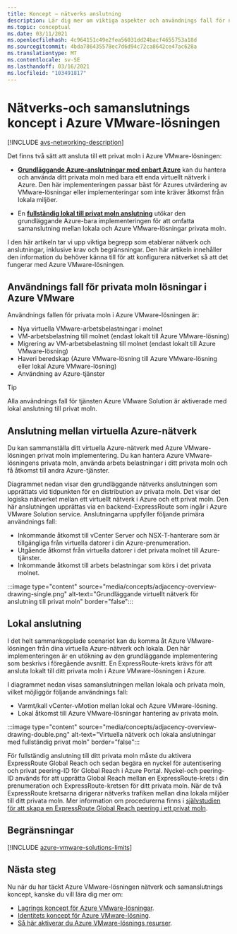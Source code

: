 ```yaml
---
title: Koncept – nätverks anslutning
description: Lär dig mer om viktiga aspekter och användnings fall för nätverk och anslutningar i Azure VMware-lösningar.
ms.topic: conceptual
ms.date: 03/11/2021
ms.openlocfilehash: 4c964151c49e2fea56031dd24bacf4655753a18d
ms.sourcegitcommit: 4bda786435578ec7d6d94c72ca8642ce47ac628a
ms.translationtype: MT
ms.contentlocale: sv-SE
ms.lasthandoff: 03/16/2021
ms.locfileid: "103491817"
---
```

# <a name="azure-vmware-solution-networking-and-interconnectivity-concepts"></a>Nätverks-och samanslutnings koncept i Azure VMware-lösningen

[!INCLUDE [avs-networking-description](includes/azure-vmware-solution-networking-description.md)]

Det finns två sätt att ansluta till ett privat moln i Azure VMware-lösningen:

- [**Grundläggande Azure-anslutningar med enbart Azure**](#azure-virtual-network-interconnectivity) kan du hantera och använda ditt privata moln med bara ett enda virtuellt nätverk i Azure. Den här implementeringen passar bäst för Azures utvärdering av VMware-lösningar eller implementeringar som inte kräver åtkomst från lokala miljöer.

- En [**fullständig lokal till privat moln anslutning**](#on-premises-interconnectivity) utökar den grundläggande Azure-bara implementeringen för att omfatta samanslutning mellan lokala och Azure VMware-lösningar privata moln.
 
I den här artikeln tar vi upp viktiga begrepp som etablerar nätverk och anslutningar, inklusive krav och begränsningar. Den här artikeln innehåller den information du behöver känna till för att konfigurera nätverket så att det fungerar med Azure VMware-lösningen.

## <a name="azure-vmware-solution-private-cloud-use-cases"></a>Användnings fall för privata moln lösningar i Azure VMware

Användnings fallen för privata moln i Azure VMware-lösningen är:
- Nya virtuella VMware-arbetsbelastningar i molnet
- VM-arbetsbelastning till molnet (endast lokalt till Azure VMware-lösning)
- Migrering av VM-arbetsbelastning till molnet (endast lokalt till Azure VMware-lösning)
- Haveri beredskap (Azure VMware-lösning till Azure VMware-lösning eller lokal Azure VMware-lösning)
- Användning av Azure-tjänster

> [!TIP]
> Alla användnings fall för tjänsten Azure VMware Solution är aktiverade med lokal anslutning till privat moln.

## <a name="azure-virtual-network-interconnectivity"></a>Anslutning mellan virtuella Azure-nätverk

Du kan sammanställa ditt virtuella Azure-nätverk med Azure VMware-lösningen privat moln implementering. Du kan hantera Azure VMware-lösningens privata moln, använda arbets belastningar i ditt privata moln och få åtkomst till andra Azure-tjänster.

Diagrammet nedan visar den grundläggande nätverks anslutningen som upprättats vid tidpunkten för en distribution av privata moln. Det visar det logiska nätverket mellan ett virtuellt nätverk i Azure och ett privat moln. Den här anslutningen upprättas via en backend-ExpressRoute som ingår i Azure VMware Solution service. Anslutningarna uppfyller följande primära användnings fall:

- Inkommande åtkomst till vCenter Server och NSX-T-hanterare som är tillgängliga från virtuella datorer i din Azure-prenumeration.
- Utgående åtkomst från virtuella datorer i det privata molnet till Azure-tjänster.
- Inkommande åtkomst till arbets belastningar som körs i det privata molnet.


:::image type="content" source="media/concepts/adjacency-overview-drawing-single.png" alt-text="Grundläggande virtuellt nätverk för anslutning till privat moln" border="false":::

## <a name="on-premises-interconnectivity"></a>Lokal anslutning

I det helt sammankopplade scenariot kan du komma åt Azure VMware-lösningen från dina virtuella Azure-nätverk och lokala. Den här implementeringen är en utökning av den grundläggande implementering som beskrivs i föregående avsnitt. En ExpressRoute-krets krävs för att ansluta lokalt till ditt privata moln i Azure VMware-lösningen i Azure.

I diagrammet nedan visas samanslutningen mellan lokala och privata moln, vilket möjliggör följande användnings fall:

- Varmt/kall vCenter-vMotion mellan lokal och Azure VMware-lösning.
- Lokal åtkomst till Azure VMware-lösningar hantering av privata moln.

:::image type="content" source="media/concepts/adjacency-overview-drawing-double.png" alt-text="Virtuella nätverk och lokala anslutningar med fullständig privat moln" border="false":::

För fullständig anslutning till ditt privata moln måste du aktivera ExpressRoute Global Reach och sedan begära en nyckel för autentisering och privat peering-ID för Global Reach i Azure Portal. Nyckel-och peering-ID används för att upprätta Global Reach mellan en ExpressRoute-krets i din prenumeration och ExpressRoute-kretsen för ditt privata moln. När de två ExpressRoute kretsarna dirigerar nätverks trafiken mellan dina lokala miljöer till ditt privata moln. Mer information om procedurerna finns i [självstudien för att skapa en ExpressRoute Global Reach peering i ett privat moln](tutorial-expressroute-global-reach-private-cloud.md).

## <a name="limitations"></a>Begränsningar
[!INCLUDE [azure-vmware-solutions-limits](includes/azure-vmware-solutions-limits.md)]

## <a name="next-steps"></a>Nästa steg 

Nu när du har täckt Azure VMware-lösningen nätverk och samanslutnings koncept, kanske du vill lära dig mer om:

- [Lagrings koncept för Azure VMware-lösningar](concepts-storage.md).
- [Identitets koncept för Azure VMware-lösning](concepts-identity.md).
- [Så här aktiverar du Azure VMware-lösnings resurser](enable-azure-vmware-solution.md).

<!-- LINKS - external -->
[enable Global Reach]: ../expressroute/expressroute-howto-set-global-reach.md

<!-- LINKS - internal -->
[concepts-upgrades]: ./concepts-upgrades.md
[concepts-storage]: ./concepts-storage.md
